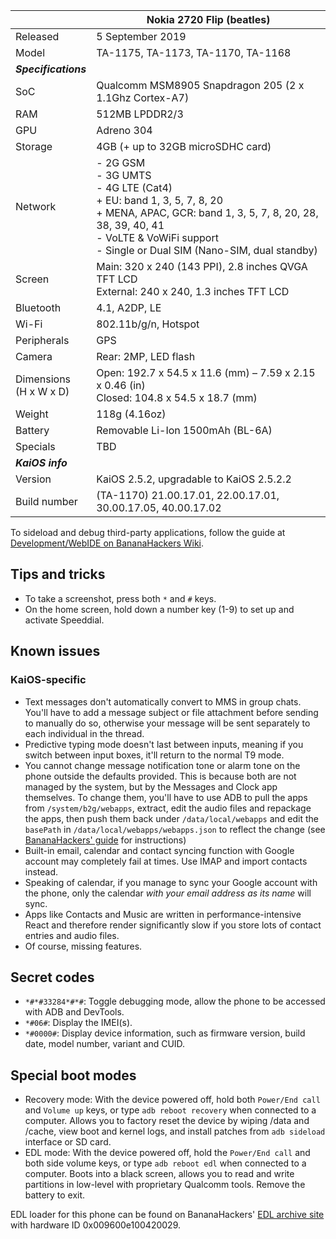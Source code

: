 |  | Nokia 2720 Flip (beatles) |
| --- | --- |
| Released | 5 September 2019 |
| Model | TA-1175, TA-1173, TA-1170, TA-1168 |
| ***Specifications*** |     |
| SoC | Qualcomm MSM8905 Snapdragon 205 (2 x 1.1Ghz Cortex-A7) |
| RAM | 512MB LPDDR2/3 |
| GPU | Adreno 304 |
| Storage | 4GB (+ up to 32GB microSDHC card) |
| Network | - 2G GSM<br>- 3G UMTS<br>- 4G LTE (Cat4)<br>    + EU: band 1, 3, 5, 7, 8, 20<br>    + MENA, APAC, GCR: band 1, 3, 5, 7, 8, 20, 28, 38, 39, 40, 41<br>- VoLTE & VoWiFi support<br>- Single or Dual SIM (Nano-SIM, dual standby) |
| Screen | Main: 320 x 240 (143 PPI), 2.8 inches QVGA TFT LCD<br>External: 240 x 240, 1.3 inches TFT LCD |
| Bluetooth | 4.1, A2DP, LE |
| Wi-Fi | 802.11b/g/n, Hotspot |
| Peripherals | GPS |
| Camera | Rear: 2MP, LED flash |
| Dimensions<br>(H x W x D) | Open: 192.7 x 54.5 x 11.6 (mm) – 7.59 x 2.15 x 0.46 (in)<br>Closed: 104.8 x 54.5 x 18.7 (mm) |
| Weight | 118g (4.16oz) |
| Battery | Removable Li-Ion 1500mAh (BL-6A) |
| Specials | TBD |
| ***KaiOS info*** |  |
| Version | KaiOS 2.5.2, upgradable to KaiOS 2.5.2.2 |
| Build number | (TA-1170) 21.00.17.01, 22.00.17.01, 30.00.17.05, 40.00.17.02 |

To sideload and debug third-party applications, follow the guide at [Development/WebIDE on BananaHackers Wiki](https://wiki.bananahackers.net/en/development/webide).

## Tips and tricks

- To take a screenshot, press both `*` and `#` keys.
- On the home screen, hold down a number key (1-9) to set up and activate Speeddial.

## Known issues

### KaiOS-specific

- Text messages don't automatically convert to MMS in group chats. You'll have to add a message subject or file attachment before sending to manually do so, otherwise your message will be sent separately to each individual in the thread.
- Predictive typing mode doesn't last between inputs, meaning if you switch between input boxes, it'll return to the normal T9 mode.
- You cannot change message notification tone or alarm tone on the phone outside the defaults provided. This is because both are not managed by the system, but by the Messages and Clock app themselves. To change them, you'll have to use ADB to pull the apps from `/system/b2g/webapps`, extract, edit the audio files and repackage the apps, then push them back under `/data/local/webapps` and edit the `basePath` in `/data/local/webapps/webapps.json` to reflect the change (see [BananaHackers' guide](https://ivan-hc.github.io/bananahackers/clock-alarms.html#h.unmy3yif91xs) for instructions)
- Built-in email, calendar and contact syncing function with Google account may completely fail at times. Use IMAP and import contacts instead.
- Speaking of calendar, if you manage to sync your Google account with the phone, only the calendar *with your email address as its name* will sync.
- Apps like Contacts and Music are written in performance-intensive React and therefore render significantly slow if you store lots of contact entries and audio files.
- Of course, missing features.

## Secret codes

- `*#*#33284*#*#`: Toggle debugging mode, allow the phone to be accessed with ADB and DevTools.
- `*#06#`: Display the IMEI(s).
- `*#0000#`: Display device information, such as firmware version, build date, model number, variant and CUID.

## Special boot modes

- Recovery mode: With the device powered off, hold both `Power/End call` and `Volume up` keys, or type `adb reboot recovery` when connected to a computer. Allows you to factory reset the device by wiping /data and /cache, view boot and kernel logs, and install patches from `adb sideload` interface or SD card.
- EDL mode: With the device powered off, hold the `Power/End call` and both side volume keys, or type `adb reboot edl` when connected to a computer. Boots into a black screen, allows you to read and write partitions in low-level with proprietary Qualcomm tools. Remove the battery to exit.

EDL loader for this phone can be found on BananaHackers' [EDL archive site](https://edl.bananahackers.net/loaders/2720.mbn) with hardware ID 0x009600e100420029.